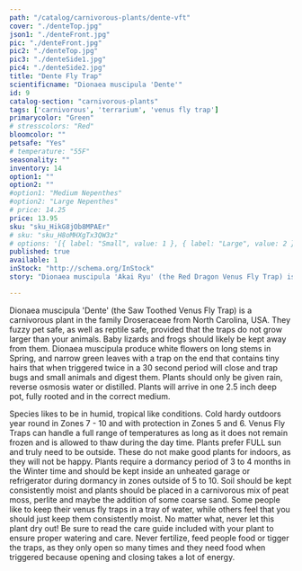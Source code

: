 ```yaml
---
path: "/catalog/carnivorous-plants/dente-vft"
cover: "./denteTop.jpg"
json1: "./denteFront.jpg"
pic: "./denteFront.jpg"
pic2: "./denteTop.jpg"
pic3: "./denteSide1.jpg"
pic4: "./denteSide2.jpg"
title: "Dente Fly Trap"
scientificname: "Dionaea muscipula 'Dente'"
id: 9 
catalog-section: "carnivorous-plants"
tags: ['carnivorous', 'terrarium', 'venus fly trap']
primarycolor: "Green"
# stresscolors: "Red"
bloomcolor: ""
petsafe: "Yes"
# temperature: "55F"
seasonality: ""
inventory: 14
option1: ""
option2: ""
#option1: "Medium Nepenthes"
#option2: "Large Nepenthes"
# price: 14.25
price: 13.95
sku: "sku_HikG8jOb8MPAEr"
# sku: "sku_H8oMHXgTx3QW3z"
# options: '[{ label: "Small", value: 1 }, { label: "Large", value: 2 }]'
published: true
available: 1
inStock: "http://schema.org/InStock"
story: "Dionaea muscipula 'Akai Ryu' (the Red Dragon Venus Fly Trap) is a carnivorous plant in the family Droseraceae from North Carolina, USA."

---
```

Dionaea muscipula 'Dente' (the Saw Toothed Venus Fly Trap) is a carnivorous plant in the family Droseraceae from North Carolina, USA. They fuzzy pet safe, as well as reptile safe, provided that the traps do not grow larger than your animals. Baby lizards and frogs should likely be kept away from them. Dionaea muscipula produce white flowers on long stems in Spring, and narrow green leaves with a trap on the end that contains tiny hairs that when triggered twice in a 30 second period will close and trap bugs and small animals and digest them. Plants should only be given rain, reverse osmosis water or distilled. Plants will arrive in one 2.5 inch deep pot, fully rooted and in the correct medium.

Species likes to be in humid, tropical like conditions. Cold hardy outdoors year round in Zones 7 - 10 and with protection in Zones 5 and 6. Venus Fly Traps can handle a full range of temperatures as long as it does not remain frozen and is allowed to thaw during the day time. Plants prefer FULL sun and truly need to be outside. These do not make good plants for indoors, as they will not be happy. Plants require a dormancy period of 3 to 4 months in the Winter time and should be kept inside an unheated garage or refrigerator during dormancy in zones outside of 5 to 10. Soil should be kept consistently moist and plants should be placed in a carnivorous mix of peat moss, perlite and maybe the addition of some coarse sand. Some people like to keep their venus fly traps in a tray of water, while others feel that you should just keep them consistently moist. No matter what, never let this plant dry out! Be sure to read the care guide included with your plant to ensure proper watering and care. Never fertilize, feed people food or tigger the traps, as they only open so many times and they need food when triggered because opening and closing takes a lot of energy.
